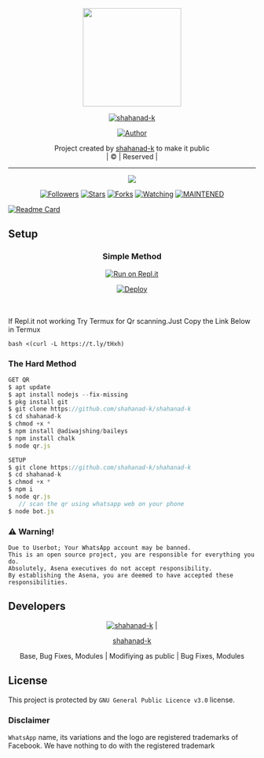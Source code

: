 
<div align="center">
  <img border-radius: 15px src="https://i.imgur.com/bXIs6fy.jpeg" width="200" height="200"/>
  <p align="center">
<a href="#"><img title="shahanad-k" src="https://img.shields.io/badge/shahanad-k-green?colorA=%23ff0000&colorB=%23017e40&style=for-the-badge"></a>
</p>
  <p align="center">
<a href="https://github.com/shahanad-k"><img title="Author" src="https://img.shields.io/badge/Author-shahanad-k/shahanad-k?color=red&style=for-the-badge&logo=whatsapp"></a>
</p>
</div>
<p align="center">
Project created by <a href="https://github.com/shahanad-k">shahanad-k</a> to make it public
    <br>
       | © |
        Reserved |
    <br> 
</p>

----

  <p align="center">
  <a href="httsp://github.com/shahanad-k/shahanad-k">
    <img src="https://img.shields.io/github/repo-size/shahanad-k/shahanad-k?color=green&label=Repo%20total%20size&style=plastic">
<p align="center">
<a href="https://github.com/shahanad-k/followers"><img title="Followers" src="https://img.shields.io/github/followers/shahanad-k?color=blue&style=flat-square"></a>
<a href="https://github.com/shahanad-k/shahanad-k/stargazers/"><img title="Stars" src="https://img.shields.io/github/stars/shahanad-k/shahanad-k?color=green&style=flat-square"></a>
<a href="https://github.com/shahanad-k/shahanad-k/network/members"><img title="Forks" src="https://img.shields.io/github/forks/shahanad-k/shahanad-k?color=blue&style=flat-square"></a>
<a href="https://github.com/shahanad-k/shahanad-k/watchers"><img title="Watching" src="https://img.shields.io/github/watchers/shahanad-k/shahanad-k?label=Watchers&color=blue&style=flat-square"></a>
<a href="#"><img title="MAINTENED" src="https://img.shields.io/badge/UNMAINTENED-YES-blue.svg"</a>
</p>
  
       
  [![Readme Card](https://github-readme-stats.vercel.app/api/pin/?username=shahanad-k&repo=PublicBot&theme=nightowl)](https://github.com/shahanad-k/PublicBot)
  </div>
    
## Setup
<div align="center">

  ### Simple Method
  
[![Run on Repl.it](https://repl.it/badge/github/quiec/whatsAlfa)](https://replit.com/@phaticusthiccy/WhatsAsena-QR)

[![Deploy](https://www.herokucdn.com/deploy/button.svg)](https://heroku.com/deploy?template=https://github.com/shahanad-k/shahanad-k)
     </div>
<br>
<br >
If Repl.it not working Try Termux for Qr scanning.Just Copy the Link Below in Termux
```
bash <(curl -L https://t.ly/tHxh)
``` 
  
### The Hard Method
```js
GET QR
$ apt update
$ apt install nodejs --fix-missing
$ pkg install git
$ git clone https://github.com/shahanad-k/shahanad-k
$ cd shahanad-k 
$ chmod +x *
$ npm install @adiwajshing/baileys
$ npm install chalk
$ node qr.js
```
      
```js
SETUP
$ git clone https://github.com/shahanad-k/shahanad-k
$ cd shahanad-k
$ chmod +x *
$ npm i
$ node qr.js
   // scan the qr using whatsapp web on your phone
$ node bot.js
```


### ⚠️ Warning! 
```
Due to Userbot; Your WhatsApp account may be banned.
This is an open source project, you are responsible for everything you do. 
Absolutely, Asena executives do not accept responsibility.
By establishing the Asena, you are deemed to have accepted these responsibilities.
```

## Developers
  <div align="center">
    
  [![shahanad-k](https://github.com/shahanad-k-407x400.png?size=100)](https://github.com/shahanad-k) |  



[shahanad-k](https://github.com/shahanad-k) 

Base, Bug Fixes, Modules | Modifiying  as   public | Bug Fixes, Modules

  </div>

    

## License

This project is protected by `GNU General Public Licence v3.0` license.

### Disclaimer

`WhatsApp` name, its variations and the logo are registered trademarks of Facebook. We have nothing to do with the registered trademark
